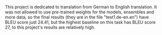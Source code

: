 This project is dedicated to translation from German to English translation. It was not allowed to use pre-trained weights for the models, 
ensembles and more data, so the final results (they are in the file "test1.de-en.en") have BLEU score just 24.41, but the highest baseline on this task has 
BLEU score 27, to this project's results are relatively high.

